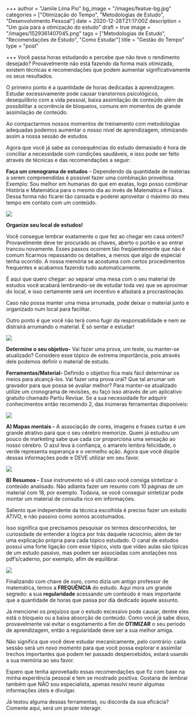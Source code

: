 +++
author = "Jamile Lima Pio"
bg_image = "/images/featue-bg.jpg"
categories = ["Otimização do Tempo", "Metodologias de Estudo", "Desenvolvimento Pessoal"]
date = 2020-12-28T21:17:00Z
description = "Um guia para a otimização do estudo"
draft = true
image = "/images/1529361407045.png"
tags = ["Metodologias de Estudo", "Recomendações de Estudo", "Como Estudar"]
title = "Gestão do Tempo"
type = "post"

+++
Você passa horas estudando e percebe que não teve o rendimento desejado? Provavelmente não está fazendo da forma mais otimizada, existem técnicas e recomendações que podem aumentar significativamente os seus resultados.

O primeiro ponto é a quantidade de horas dedicadas à aprendizagem. Estudar excessivamente pode causar transtornos psicológicos, desequilíbrio com a vida pessoal, baixa assimilação de conteúdo além de possibilitar a ocorrência de bloqueios, comuns em momentos de grande assimilação de conteúdo.

Ao compactarmos nossos momentos de treinamento com metodologias adequadas podemos aumentar o nosso nível de aprendizagem, otimizando assim a nossa sessão de estudos.

Agora que você já sabe as consequências do estudo demasiado é hora de conciliar a necessidade com condições saudáveis, e isso pode ser feito através de técnicas e das recomendações a seguir:

**Faça um cronograma de estudos** – Dependendo da quantidade de matérias a serem compreendidas é possível fazer uma combinação proveitosa. Exemplo: Sou melhor em humanas do que em exatas, logo posso combinar História e Matemática para o mesmo dia ao invés de Matemática e Física. Dessa forma não ficarei tão cansada e poderei aproveitar o máximo do meu tempo em contato com um conteúdo. 

![](/images/1544464220662.jpeg)

**Organize seu local de estudos!**

Você consegue lembrar exatamente o que fez ao chegar em casa ontem? Provavelmente deve ter procurado as chaves, aberto o portão e ao entrar trancou novamente. Esses passos ocorrem tão freqüentemente que não é comum ficarmos repassando os detalhes, a menos que algo de especial tenha ocorrido. A nossa memória se acostuma com certos procedimentos frequentes e acabamos fazendo tudo automaticamente.

É aqui que quero chegar: ao separar uma mesa com o seu material de estudos você acabará lembrando-se de estudar toda vez que se aproximar do local, e isso certamente será um incentivo e afastará a procrastinação.

Caso não possa manter uma mesa arrumada, pode deixar o material junto e organizado num local para facilitar.

Outro ponto é que você não terá como fugir da responsabilidade e nem se distrairá arrumando o material. É só sentar e estudar!

![](/images/1544464220671.png)

**Determine o seu objetivo-** Vai fazer uma prova, um teste, ou manter-se atualizado? Considero esse tópico de extrema importância, pois através dele podemos definir o material de estudo.

**Ferramentas/Material-** Definido o objetivo fica mais fácil determinar os meios para alcançá-los. Vai fazer uma prova oral? Que tal arrumar um gravador para que possa se avaliar melhor? Para manter-se atualizado utilize um cronograma de revisões, eu faço isso através de um aplicativo gratuito chamado Partiu Revisar. Se a sua necessidade for adquirir conhecimentos então recomendo 2, das inúmeras ferramentas disponíveis:

![](/images/1544464220306.jpeg)

**A) Mapas mentais -** A associação de cores, imagens e frases curtas é um grande atrativo para que o seu cérebro memorize. Quem já estudou um pouco de marketing sabe que cada cor proporciona uma sensação ao nosso cérebro. O azul leva à confiança, o amarelo lembra felicidade, o verde representa esperança e o vermelho ação. Agora que você dispõe dessas informações pode e DEVE utilizar em seu favor.

![](/images/1544464222292.jpeg)

**B) Resumos -** Esse instrumento só é útil caso você consiga sintetizar o conteúdo analisado. Não adianta fazer um resumo com 10 páginas de um material com 18, por exemplo. Todavia, se você conseguir sintetizar pode montar um material de consulta rico em informações.

Saliento que independente da técnica escolhida é preciso fazer um estudo ATIVO, e não passivo como somos acostumados.

Isso significa que precisamos pesquisar os termos desconhecidos, ter curiosidade de entender a lógica por trás daquele raciocínio, além de ter uma explicação própria para cada tópico estudado. O canal de estudos possui uma forte ligação com esse tópico, visto que vídeo aulas são típicas de um estudo passivo, mas podem ser associadas com anotações nos pdf’s/caderno, por exemplo, afim de equilibrar.

![](/images/chave.png)

Finalizando com chave de ouro, como dizia um antigo professor de matemática, temos a **FREQUÊNCIA** do estudo. Aqui mora um grande segredo: a sua **regularidade** acessando um conteúdo é mais importante que a quantidade de horas que passa por dia dedicado àquele assunto.

Já mencionei os prejuízos que o estudo excessivo pode causar, dentre eles está o bloqueio ou a baixa absorção de conteúdo. Como você já sabe disso, provavelmente vai evitar o esgotamento a fim de **OTIMIZAR** o seu período de aprendizagem, então a regularidade deve ser a sua melhor amiga.

Não significa que você deve estudar mecanicamente, pelo contrário: cada sessão será um _novo momento_ para que você possa explorar e assimilar trechos importantes que podem ter passado despercebidos, estará usando a sua memória ao seu favor.

Espero que tenha aproveitado essas recomendações que fiz com base na minha experiência pessoal e tem se mostrado positiva. Gostaria de lembrar também que NÃO sou especialista, apenas resolvi reunir algumas informações úteis e divulgar.

Já testou alguma dessas ferramentas, ou discorda da sua eficácia? Comente aqui, será um prazer interagir.